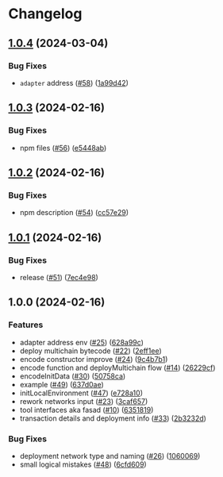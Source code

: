 # Changelog

## [1.0.4](https://github.com/ChainSafe/hardhat-plugin-multichain-deploy/compare/hardhat-plugin-multichain-deploy-v1.0.3...hardhat-plugin-multichain-deploy-v1.0.4) (2024-03-04)


### Bug Fixes

* `adapter` address ([#58](https://github.com/ChainSafe/hardhat-plugin-multichain-deploy/issues/58)) ([1a99d42](https://github.com/ChainSafe/hardhat-plugin-multichain-deploy/commit/1a99d423aaf819214973f401cbe17ab88db8a03c))

## [1.0.3](https://github.com/ChainSafe/hardhat-plugin-multichain-deploy/compare/hardhat-plugin-multichain-deploy-v1.0.2...hardhat-plugin-multichain-deploy-v1.0.3) (2024-02-16)


### Bug Fixes

* npm files ([#56](https://github.com/ChainSafe/hardhat-plugin-multichain-deploy/issues/56)) ([e5448ab](https://github.com/ChainSafe/hardhat-plugin-multichain-deploy/commit/e5448abd200f41ac75ff2ddadf9298959d163532))

## [1.0.2](https://github.com/ChainSafe/hardhat-plugin-multichain-deploy/compare/hardhat-plugin-multichain-deploy-v1.0.1...hardhat-plugin-multichain-deploy-v1.0.2) (2024-02-16)


### Bug Fixes

* npm description ([#54](https://github.com/ChainSafe/hardhat-plugin-multichain-deploy/issues/54)) ([cc57e29](https://github.com/ChainSafe/hardhat-plugin-multichain-deploy/commit/cc57e291d9cb54450945f43aa9eff7687e569949))

## [1.0.1](https://github.com/ChainSafe/hardhat-plugin-multichain-deploy/compare/hardhat-plugin-multichain-deploy-v1.0.0...hardhat-plugin-multichain-deploy-v1.0.1) (2024-02-16)


### Bug Fixes

* release ([#51](https://github.com/ChainSafe/hardhat-plugin-multichain-deploy/issues/51)) ([7ec4e98](https://github.com/ChainSafe/hardhat-plugin-multichain-deploy/commit/7ec4e984901f8f026a4a39bfe398cbcf07df8f5d))

## 1.0.0 (2024-02-16)


### Features

* adapter address env ([#25](https://github.com/ChainSafe/hardhat-plugin-multichain-deploy/issues/25)) ([628a99c](https://github.com/ChainSafe/hardhat-plugin-multichain-deploy/commit/628a99cdfc5c0ca2aad4f1479b4d15f4b4fa457c))
* deploy multichain bytecode ([#22](https://github.com/ChainSafe/hardhat-plugin-multichain-deploy/issues/22)) ([2eff1ee](https://github.com/ChainSafe/hardhat-plugin-multichain-deploy/commit/2eff1ee81c1d600211c7ef89224c05a8cd3bc114))
* encode constructor improve ([#24](https://github.com/ChainSafe/hardhat-plugin-multichain-deploy/issues/24)) ([9c4b7b1](https://github.com/ChainSafe/hardhat-plugin-multichain-deploy/commit/9c4b7b142bc113e4f5e72390642d68752baf9440))
* encode function and deployMultichain flow ([#14](https://github.com/ChainSafe/hardhat-plugin-multichain-deploy/issues/14)) ([26229cf](https://github.com/ChainSafe/hardhat-plugin-multichain-deploy/commit/26229cf71fa71b77f8fc28f478849fd9fb2dde11))
* encodeInitData ([#30](https://github.com/ChainSafe/hardhat-plugin-multichain-deploy/issues/30)) ([50758ca](https://github.com/ChainSafe/hardhat-plugin-multichain-deploy/commit/50758cae65b057c6044afbe7d7e3f0a26941817a))
* example ([#49](https://github.com/ChainSafe/hardhat-plugin-multichain-deploy/issues/49)) ([637d0ae](https://github.com/ChainSafe/hardhat-plugin-multichain-deploy/commit/637d0aedeb6434b22f35fef819a9a71b1cdf8b6d))
* initLocalEnvironment ([#47](https://github.com/ChainSafe/hardhat-plugin-multichain-deploy/issues/47)) ([e728a10](https://github.com/ChainSafe/hardhat-plugin-multichain-deploy/commit/e728a1015136e4d4018b554d4a571e6d5ca272a1))
* rework networks input ([#23](https://github.com/ChainSafe/hardhat-plugin-multichain-deploy/issues/23)) ([3caf657](https://github.com/ChainSafe/hardhat-plugin-multichain-deploy/commit/3caf6575ddd1c57727efd154237b28de972f486b))
* tool interfaces aka fasad ([#10](https://github.com/ChainSafe/hardhat-plugin-multichain-deploy/issues/10)) ([6351819](https://github.com/ChainSafe/hardhat-plugin-multichain-deploy/commit/6351819f7edd72d3009ac10084fded387ee16e46))
* transaction details and deployment info ([#33](https://github.com/ChainSafe/hardhat-plugin-multichain-deploy/issues/33)) ([2b3232d](https://github.com/ChainSafe/hardhat-plugin-multichain-deploy/commit/2b3232dc6d4f92c9427ad3c448aaa03d9907a5e6))


### Bug Fixes

* deployment network type and naming ([#26](https://github.com/ChainSafe/hardhat-plugin-multichain-deploy/issues/26)) ([1060069](https://github.com/ChainSafe/hardhat-plugin-multichain-deploy/commit/10600699e8a1a7f02cfd858eac4a88b11abad283))
* small logical mistakes ([#48](https://github.com/ChainSafe/hardhat-plugin-multichain-deploy/issues/48)) ([6cfd609](https://github.com/ChainSafe/hardhat-plugin-multichain-deploy/commit/6cfd609c2b48c8372d1f33ad87a47eef190efa92))
